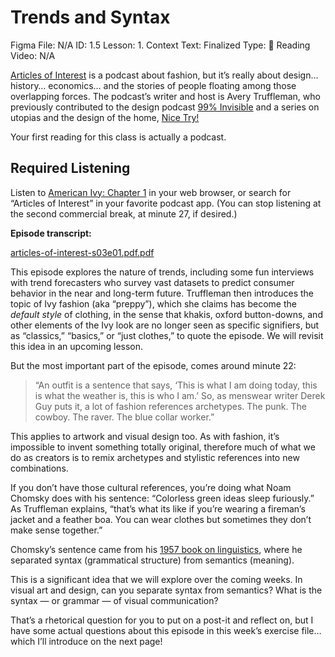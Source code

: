 # Trends and Syntax

Figma File: N/A
ID: 1.5
Lesson: 1. Context
Text: Finalized
Type: 📙 Reading
Video: N/A

[Articles of Interest](https://www.articlesofinterest.co/podcast) is a podcast about fashion, but it’s really about design… history… economics… and the stories of people floating among those overlapping forces. The podcast’s writer and host is Avery Truffleman, who previously contributed to the design podcast [99% Invisible](https://99percentinvisible.org/) and a series on utopias and the design of the home, [Nice Try!](https://podcasts.voxmedia.com/show/nice-try) 

Your first reading for this class is actually a podcast. 

## Required Listening

Listen to [American Ivy: Chapter 1](https://www.articlesofinterest.co/podcast/episode/338532f2/american-ivy-chapter-1) in your web browser, or search for “Articles of Interest” in your favorite podcast app. (You can stop listening at the second commercial break, at minute 27, if desired.)

**Episode transcript:**

[articles-of-interest-s03e01.pdf.pdf](Trends%20and%20Syntax%2082b43fd20fb74554a1788b6efb0d7584/articles-of-interest-s03e01.pdf.pdf)

This episode explores the nature of trends, including some fun interviews with trend forecasters who survey vast datasets to predict consumer behavior in the near and long-term future. Truffleman then introduces the topic of Ivy fashion (aka “preppy”), which she claims has become the *default style* of clothing, in the sense that khakis, oxford button-downs, and other elements of the Ivy look are no longer seen as specific signifiers, but as “classics,” “basics,” or “just clothes,” to quote the episode. We will revisit this idea in an upcoming lesson.  

But the most important part of the episode, comes around minute 22: 

> “An outfit is a sentence that says, ‘This is what I am doing today, this is what the weather is, this is who I am.’ So, as menswear writer Derek Guy puts it, a lot of fashion references archetypes. The punk. The cowboy. The raver. The blue collar worker.”
> 

This applies to artwork and visual design too. As with fashion, it’s impossible to invent something totally original, therefore much of what we do as creators is to remix archetypes and stylistic references into new combinations. 

If you don’t have those cultural references, you’re doing what Noam Chomsky does with his sentence: “Colorless green ideas sleep furiously.” As Truffleman explains, “that’s what its like if you’re wearing a fireman’s jacket and a feather boa. You can wear clothes but sometimes they don’t make sense together.”

Chomsky’s sentence came from his [1957 book on linguistics](https://en.wikipedia.org/wiki/Syntactic_Structures#cite_note-ChomSynAuto-7), where he separated syntax (grammatical structure) from semantics (meaning).

This is a significant idea that we will explore over the coming weeks. In visual art and design, can you separate syntax from semantics? What is the syntax — or grammar — of visual communication? 

That’s a rhetorical question for you to put on a post-it and reflect on, but I have some actual questions about this episode in this week’s exercise file…which I’ll introduce on the next page!